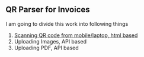 ## QR Parser for Invoices

I am going to divide this work into following things
1. [Scanning QR code from mobile/laptop, html based](/mobile)
2. Uploading Images, API based
3. Uploading PDF, API based